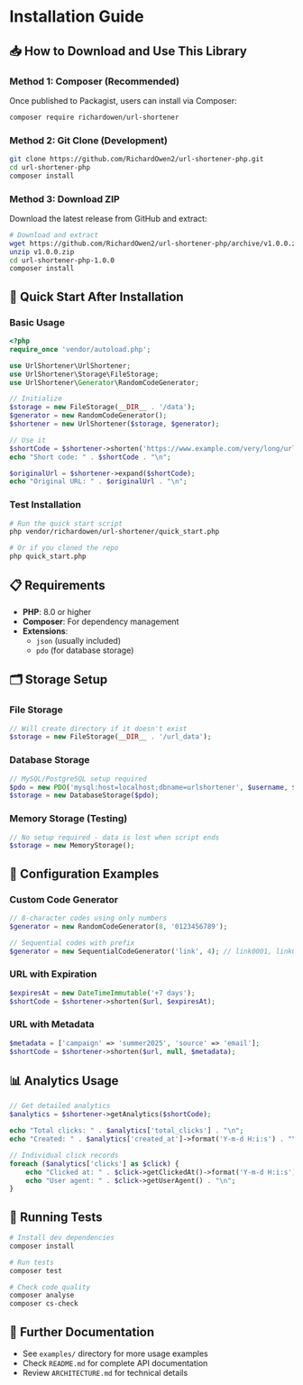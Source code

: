 # Installation Guide

## 📥 How to Download and Use This Library

### Method 1: Composer (Recommended)

Once published to Packagist, users can install via Composer:

```bash
composer require richardowen/url-shortener
```

### Method 2: Git Clone (Development)

```bash
git clone https://github.com/RichardOwen2/url-shortener-php.git
cd url-shortener-php
composer install
```

### Method 3: Download ZIP

Download the latest release from GitHub and extract:

```bash
# Download and extract
wget https://github.com/RichardOwen2/url-shortener-php/archive/v1.0.0.zip
unzip v1.0.0.zip
cd url-shortener-php-1.0.0
composer install
```

## 🚀 Quick Start After Installation

### Basic Usage

```php
<?php
require_once 'vendor/autoload.php';

use UrlShortener\UrlShortener;
use UrlShortener\Storage\FileStorage;
use UrlShortener\Generator\RandomCodeGenerator;

// Initialize
$storage = new FileStorage(__DIR__ . '/data');
$generator = new RandomCodeGenerator();
$shortener = new UrlShortener($storage, $generator);

// Use it
$shortCode = $shortener->shorten('https://www.example.com/very/long/url');
echo "Short code: " . $shortCode . "\n";

$originalUrl = $shortener->expand($shortCode);
echo "Original URL: " . $originalUrl . "\n";
```

### Test Installation

```bash
# Run the quick start script
php vendor/richardowen/url-shortener/quick_start.php

# Or if you cloned the repo
php quick_start.php
```

## 📋 Requirements

- **PHP**: 8.0 or higher
- **Composer**: For dependency management
- **Extensions**: 
  - `json` (usually included)
  - `pdo` (for database storage)

## 🗂️ Storage Setup

### File Storage
```php
// Will create directory if it doesn't exist
$storage = new FileStorage(__DIR__ . '/url_data');
```

### Database Storage
```php
// MySQL/PostgreSQL setup required
$pdo = new PDO('mysql:host=localhost;dbname=urlshortener', $username, $password);
$storage = new DatabaseStorage($pdo);
```

### Memory Storage (Testing)
```php
// No setup required - data is lost when script ends
$storage = new MemoryStorage();
```

## 🔧 Configuration Examples

### Custom Code Generator
```php
// 8-character codes using only numbers
$generator = new RandomCodeGenerator(8, '0123456789');

// Sequential codes with prefix
$generator = new SequentialCodeGenerator('link', 4); // link0001, link0002, etc.
```

### URL with Expiration
```php
$expiresAt = new DateTimeImmutable('+7 days');
$shortCode = $shortener->shorten($url, $expiresAt);
```

### URL with Metadata
```php
$metadata = ['campaign' => 'summer2025', 'source' => 'email'];
$shortCode = $shortener->shorten($url, null, $metadata);
```

## 📊 Analytics Usage

```php
// Get detailed analytics
$analytics = $shortener->getAnalytics($shortCode);

echo "Total clicks: " . $analytics['total_clicks'] . "\n";
echo "Created: " . $analytics['created_at']->format('Y-m-d H:i:s') . "\n";

// Individual click records
foreach ($analytics['clicks'] as $click) {
    echo "Clicked at: " . $click->getClickedAt()->format('Y-m-d H:i:s') . "\n";
    echo "User agent: " . $click->getUserAgent() . "\n";
}
```

## 🧪 Running Tests

```bash
# Install dev dependencies
composer install

# Run tests
composer test

# Check code quality
composer analyse
composer cs-check
```

## 📖 Further Documentation

- See `examples/` directory for more usage examples
- Check `README.md` for complete API documentation
- Review `ARCHITECTURE.md` for technical details
